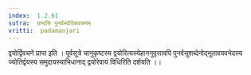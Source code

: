 ```yaml
---
index:  1.2.61
sutra:  छन्दसि पुनर्वस्वोरेकवचनम्
vritti:  padamanjari
---
```


द्वयोर्द्विवचने प्राप्त इति । पूर्वसूत्रे चानुकृष्टस्य द्वयोरित्यस्येहाननुवृत्तावपि पुनर्वसुशब्देनोद्भूतावयवभेदस्य ज्योतिर्द्वयस्य समुदायस्याभिधानाद् द्वयोरेवायं विधिरिति दर्शयति ।।
